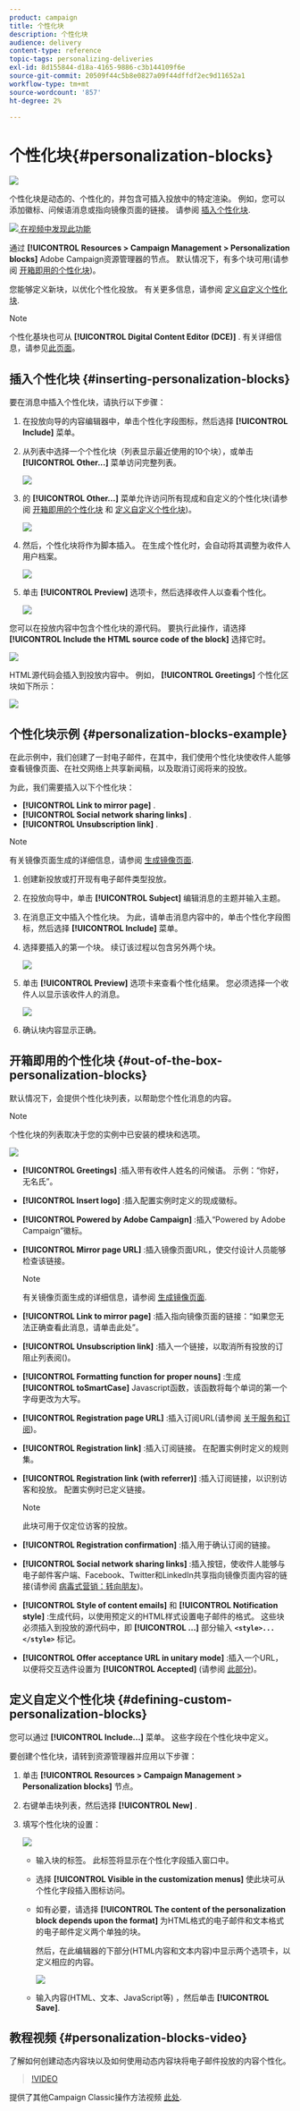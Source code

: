 ```yaml
---
product: campaign
title: 个性化块
description: 个性化块
audience: delivery
content-type: reference
topic-tags: personalizing-deliveries
exl-id: 8d155844-d18a-4165-9886-c3b144109f6e
source-git-commit: 20509f44c5b8e0827a09f44dffdf2ec9d11652a1
workflow-type: tm+mt
source-wordcount: '857'
ht-degree: 2%

---
```


# 个性化块{#personalization-blocks}

![](../../assets/common.svg)

个性化块是动态的、个性化的，并包含可插入投放中的特定渲染。 例如，您可以添加徽标、问候语消息或指向镜像页面的链接。 请参阅 [插入个性化块](#inserting-personalization-blocks).

![](assets/do-not-localize/how-to-video.png)[ 在视频中发现此功能](#personalization-blocks-video)

通过 **[!UICONTROL Resources > Campaign Management > Personalization blocks]** Adobe Campaign资源管理器的节点。 默认情况下，有多个块可用(请参阅 [开箱即用的个性化块](#out-of-the-box-personalization-blocks))。

您能够定义新块，以优化个性化投放。 有关更多信息，请参阅 [定义自定义个性化块](#defining-custom-personalization-blocks).

>[!NOTE]
>
>个性化基块也可从 **[!UICONTROL Digital Content Editor (DCE)]** . 有关详细信息，请参见[此页面](../../web/using/editing-content.md#inserting-a-personalization-block)。

## 插入个性化块 {#inserting-personalization-blocks}

要在消息中插入个性化块，请执行以下步骤：

1. 在投放向导的内容编辑器中，单击个性化字段图标，然后选择 **[!UICONTROL Include]** 菜单。
1. 从列表中选择一个个性化块（列表显示最近使用的10个块），或单击 **[!UICONTROL Other...]** 菜单访问完整列表。

   ![](assets/s_ncs_user_personalized_block01.png)

1. 的 **[!UICONTROL Other...]** 菜单允许访问所有现成和自定义的个性化块(请参阅 [开箱即用的个性化块](#out-of-the-box-personalization-blocks) 和 [定义自定义个性化块](#defining-custom-personalization-blocks))。

   ![](assets/s_ncs_user_personalized_block02.png)

1. 然后，个性化块将作为脚本插入。 在生成个性化时，会自动将其调整为收件人用户档案。

   ![](assets/s_ncs_user_personalized_block03.png)

1. 单击 **[!UICONTROL Preview]** 选项卡，然后选择收件人以查看个性化。

   ![](assets/s_ncs_user_personalized_block04.png)

您可以在投放内容中包含个性化块的源代码。 要执行此操作，请选择 **[!UICONTROL Include the HTML source code of the block]** 选择它时。

![](assets/s_ncs_user_personalized_block05.png)

HTML源代码会插入到投放内容中。 例如， **[!UICONTROL Greetings]** 个性化区块如下所示：

![](assets/s_ncs_user_personalized_block06.png)

## 个性化块示例 {#personalization-blocks-example}

在此示例中，我们创建了一封电子邮件，在其中，我们使用个性化块使收件人能够查看镜像页面、在社交网络上共享新闻稿，以及取消订阅将来的投放。

为此，我们需要插入以下个性化块：

* **[!UICONTROL Link to mirror page]** .
* **[!UICONTROL Social network sharing links]** .
* **[!UICONTROL Unsubscription link]** .

>[!NOTE]
>
>有关镜像页面生成的详细信息，请参阅 [生成镜像页面](sending-messages.md#generating-the-mirror-page).

1. 创建新投放或打开现有电子邮件类型投放。
1. 在投放向导中，单击 **[!UICONTROL Subject]** 编辑消息的主题并输入主题。
1. 在消息正文中插入个性化块。 为此，请单击消息内容中的，单击个性化字段图标，然后选择 **[!UICONTROL Include]** 菜单。
1. 选择要插入的第一个块。 续订该过程以包含另外两个块。

   ![](assets/s_ncs_user_personalized_block_example.png)

1. 单击 **[!UICONTROL Preview]** 选项卡来查看个性化结果。 您必须选择一个收件人以显示该收件人的消息。

   ![](assets/s_ncs_user_personalized_block_example2.png)

1. 确认块内容显示正确。

## 开箱即用的个性化块 {#out-of-the-box-personalization-blocks}

默认情况下，会提供个性化块列表，以帮助您个性化消息的内容。

>[!NOTE]
>
>个性化块的列表取决于您的实例中已安装的模块和选项。

![](assets/s_ncs_user_personalized_block_list.png)

* **[!UICONTROL Greetings]** :插入带有收件人姓名的问候语。 示例：“你好，无名氏”。
* **[!UICONTROL Insert logo]** :插入配置实例时定义的现成徽标。
* **[!UICONTROL Powered by Adobe Campaign]** :插入“Powered by Adobe Campaign”徽标。
* **[!UICONTROL Mirror page URL]** :插入镜像页面URL，使交付设计人员能够检查该链接。

   >[!NOTE]
   >
   >有关镜像页面生成的详细信息，请参阅 [生成镜像页面](sending-messages.md#generating-the-mirror-page).

* **[!UICONTROL Link to mirror page]** :插入指向镜像页面的链接：“如果您无法正确查看此消息，请单击此处”。
* **[!UICONTROL Unsubscription link]** :插入一个链接，以取消所有投放的订阻止列表阅()。
* **[!UICONTROL Formatting function for proper nouns]** :生成 **[!UICONTROL toSmartCase]** Javascript函数，该函数将每个单词的第一个字母更改为大写。
* **[!UICONTROL Registration page URL]** :插入订阅URL(请参阅 [关于服务和订阅](about-services-and-subscriptions.md))。
* **[!UICONTROL Registration link]** :插入订阅链接。 在配置实例时定义的规则集。
* **[!UICONTROL Registration link (with referrer)]** :插入订阅链接，以识别访客和投放。 配置实例时已定义链接。

   >[!NOTE]
   >
   >此块可用于仅定位访客的投放。

* **[!UICONTROL Registration confirmation]** :插入用于确认订阅的链接。
* **[!UICONTROL Social network sharing links]** :插入按钮，使收件人能够与电子邮件客户端、Facebook、Twitter和LinkedIn共享指向镜像页面内容的链接(请参阅 [病毒式营销：转向朋友](viral-and-social-marketing.md#viral-marketing--forward-to-a-friend))。
* **[!UICONTROL Style of content emails]** 和 **[!UICONTROL Notification style]** :生成代码，以使用预定义的HTML样式设置电子邮件的格式。 这些块必须插入到投放的源代码中，即 **[!UICONTROL ...]** 部分输入 **`<style>...</style>`** 标记。
* **[!UICONTROL Offer acceptance URL in unitary mode]** :插入一个URL，以便将交互选件设置为 **[!UICONTROL Accepted]** (请参阅 [此部分](../../interaction/using/offer-analysis-report.md))。

## 定义自定义个性化块 {#defining-custom-personalization-blocks}

您可以通过 **[!UICONTROL Include...]** 菜单。 这些字段在个性化块中定义。

要创建个性化块，请转到资源管理器并应用以下步骤：

1. 单击 **[!UICONTROL Resources > Campaign Management > Personalization blocks]** 节点。
1. 右键单击块列表，然后选择 **[!UICONTROL New]** .
1. 填写个性化块的设置：

   ![](assets/s_ncs_user_personalized_block.png)

   * 输入块的标签。 此标签将显示在个性化字段插入窗口中。
   * 选择 **[!UICONTROL Visible in the customization menus]** 使此块可从个性化字段插入图标访问。
   * 如有必要，请选择 **[!UICONTROL The content of the personalization block depends upon the format]** 为HTML格式的电子邮件和文本格式的电子邮件定义两个单独的块。

      然后，在此编辑器的下部分(HTML内容和文本内容)中显示两个选项卡，以定义相应的内容。

      ![](assets/s_ncs_user_personalized_block_b.png)

   * 输入内容(HTML、文本、JavaScript等) ，然后单击 **[!UICONTROL Save]**.

## 教程视频 {#personalization-blocks-video}

了解如何创建动态内容块以及如何使用动态内容块将电子邮件投放的内容个性化。

>[!VIDEO](https://video.tv.adobe.com/v/24924?quality=12)

提供了其他Campaign Classic操作方法视频 [此处](https://experienceleague.adobe.com/docs/campaign-classic-learn/tutorials/overview.html?lang=zh-Hans).
